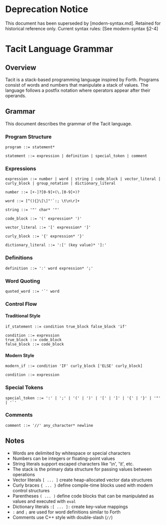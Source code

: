 # Deprecation Notice
This document has been superseded by [modern-syntax.md].
Retained for historical reference only.
Current syntax rules: [See modern-syntax §2-4]

# Tacit Language Grammar

## Overview

Tacit is a stack-based programming language inspired by Forth. Programs consist of words and numbers that manipulate a stack of values. The language follows a postfix notation where operators appear after their operands.

## Grammar

This document describes the grammar of the Tacit language.

### Program Structure

```ebnf
program ::= statement*

statement ::= expression | definition | special_token | comment
```

### Expressions

```ebnf
expression ::= number | word | string | code_block | vector_literal | curly_block | group_notation | dictionary_literal

number ::= [+-]?[0-9]+(\.[0-9]+)?

word ::= [^(){}\[\]"'`:; \t\n\r]+

string ::= '"' char* '"'

code_block ::= '(' expression* ')'

vector_literal ::= '[' expression* ']'

curly_block ::= '{' expression* '}'

dictionary_literal ::= ':[' (key value)* ']:'
```

### Definitions

```ebnf
definition ::= ':' word expression* ';'
```

### Word Quoting

```ebnf
quoted_word ::= '`' word
```

### Control Flow

#### Traditional Style
```ebnf
if_statement ::= condition true_block false_block 'if'

condition ::= expression
true_block ::= code_block
false_block ::= code_block
```

#### Modern Style
```ebnf
modern_if ::= condition 'IF' curly_block ['ELSE' curly_block]

condition ::= expression
```

### Special Tokens

```ebnf
special_token ::= ':' | ';' | '(' | ')' | '[' | ']' | '{' | '}' | '"' | '`'
```

### Comments

```ebnf
comment ::= '//' any_character* newline
```

## Notes

- Words are delimited by whitespace or special characters
- Numbers can be integers or floating-point values
- String literals support escaped characters like '\n', '\t', etc.
- The stack is the primary data structure for passing values between operations
- Vector literals `[ ... ]` create heap-allocated vector data structures 
- Curly braces `{ ... }` define compile-time blocks used with modern control structures
- Parentheses `( ... )` define code blocks that can be manipulated as values and executed with `eval`
- Dictionary literals `:[ ... ]:` create key-value mappings
- `:` and `;` are used for word definitions similar to Forth
- Comments use C++ style with double-slash (`//`)
